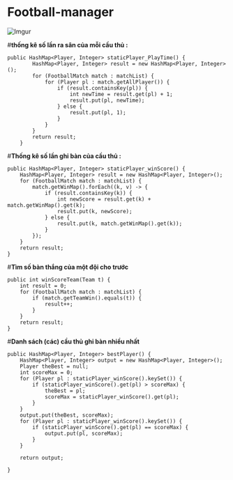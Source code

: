 # Football-manager
 
![Imgur](https://i.imgur.com/0ZvYu66.jpg)


#**thống kê số lần ra sân của mỗi cầu thủ :** 

    public HashMap<Player, Integer> staticPlayer_PlayTime() {
    		HashMap<Player, Integer> result = new HashMap<Player, Integer>();
    		for (FootballMatch match : matchList) {
    			for (Player pl : match.getAllPlayer()) {
    				if (result.containsKey(pl)) {
    					int newTime = result.get(pl) + 1;
    					result.put(pl, newTime);
    				} else {
    					result.put(pl, 1);
    				}
    			}
    		}
    		return result;
    	}

#**Thống kê số lần ghi bàn của cầu thủ :**

	public HashMap<Player, Integer> staticPlayer_winScore() {
		HashMap<Player, Integer> result = new HashMap<Player, Integer>();
		for (FootballMatch match : matchList) {
			match.getWinMap().forEach((k, v) -> {
				if (result.containsKey(k)) {
					int newScore = result.get(k) + match.getWinMap().get(k);
					result.put(k, newScore);
				} else {
					result.put(k, match.getWinMap().get(k));
				}
			});
		}
		return result;
	}

#**Tìm số bàn thắng của một đội cho trước**

    public int winScoreTeam(Team t) {
    	int result = 0;
    	for (FootballMatch match : matchList) {
    		if (match.getTeamWin().equals(t)) {
    			result++;
    		}
    	}
    	return result;
    }

#**Danh sách  (các) cầu thủ ghi bàn nhiều nhất**

	public HashMap<Player, Integer> bestPlayer() {
		HashMap<Player, Integer> output = new HashMap<Player, Integer>();
		Player theBest = null;
		int scoreMax = 0;
		for (Player pl : staticPlayer_winScore().keySet()) {
			if (staticPlayer_winScore().get(pl) > scoreMax) {
				theBest = pl;
				scoreMax = staticPlayer_winScore().get(pl);
			}
		}
		output.put(theBest, scoreMax);
		for (Player pl : staticPlayer_winScore().keySet()) {
			if (staticPlayer_winScore().get(pl) == scoreMax) {
				output.put(pl, scoreMax);
			}
		}

		return output;

	}
